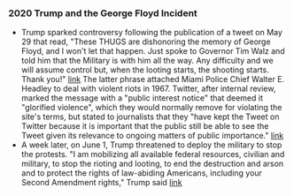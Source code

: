### 2020 Trump and the George Floyd Incident
- Trump sparked controversy following the publication of a tweet on May 29 that read, "These THUGS are dishonoring the memory of George Floyd, and I won't let that happen. Just spoke to Governor Tim Walz and told him that the Military is with him all the way. Any difficulty and we will assume control but, when the looting starts, the shooting starts. Thank you!" [link](https://twitter.com/realDonaldTrump/status/1266231100780744704) The latter phrase attached Miami Police Chief Walter E. Headley to deal with violent riots in 1967. Twitter, after internal review, marked the message with a "public interest notice" that deemed it "glorified violence", which they would normally remove for violating the site's terms, but stated to journalists that they "have kept the Tweet on Twitter because it is important that the public still be able to see the Tweet given its relevance to ongoing matters of public importance." [link](https://variety.com/2020/digital/news/twitter-donald-trumps-warning-label-minneapolis-glorifies-violence-1234619685/)
- A week later, on June 1, Trump threatened to deploy the military to stop the protests. "I am mobilizing all available federal resources, civilian and military, to stop the rioting and looting, to end the destruction and arson and to protect the rights of law-abiding Americans, including your Second Amendment rights," Trump said [link](https://www.nbcnews.com/politics/politics-news/trump-considering-move-invoke-insurrection-act-n1221326?fbclid=IwAR1ptM88vuhBrSWSBd4Go_aKeKY1HkHWPw1X5pzeWrHCgSXIsCsPX0t4pxI)